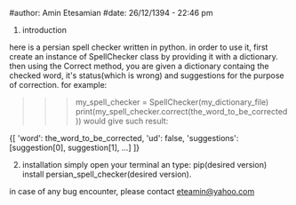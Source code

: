 #author: Amin Etesamian
#date: 26/12/1394 - 22:46 pm



1. introduction

here is a persian spell checker written in python. in order to use it, first create an instance of SpellChecker class by providing it with a dictionary. then using the
Correct method, you are given a dictionary containg the checked word, it's status(which is wrong) and suggestions for the purpose of correction. for example:

>>>my_spell_checker = SpellChecker(my_dictionary_file)
>>>print(my_spell_checker.correct(the_word_to_be_corrected))
would give such result:

{[
'word': the_word_to_be_corrected,
'ud': false,
'suggestions': [suggestion[0], suggestion[1], ...]
]}


2. installation
simply open your terminal an type: pip(desired version) install persian_spell_checker(desired version).

in case of any bug encounter, please contact eteamin@yahoo.com
